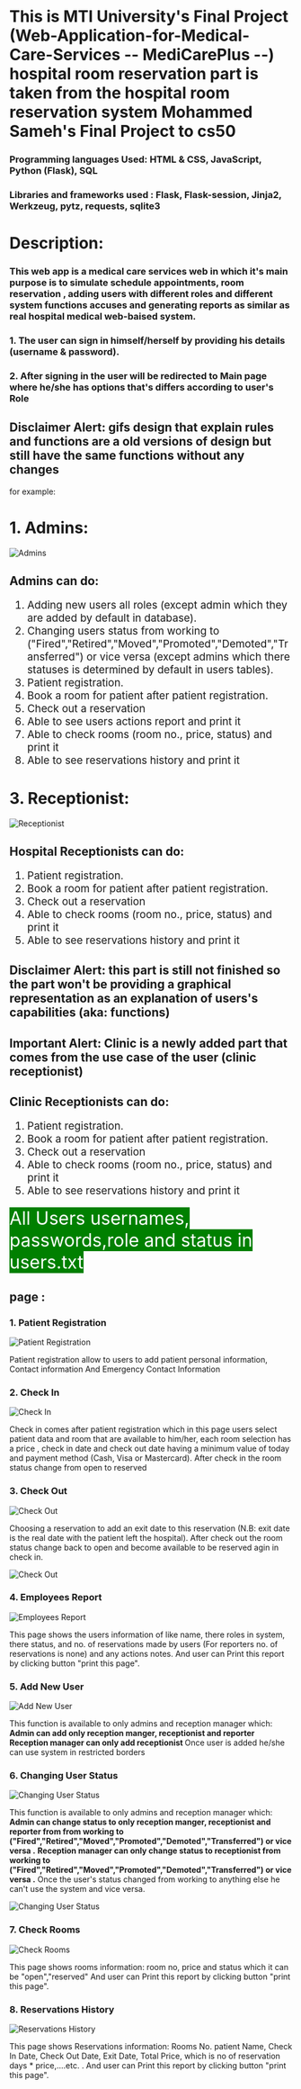 # This is MTI University's Final Project (Web-Application-for-Medical-Care-Services -- MediCarePlus --) hospital room reservation part is taken from the hospital room reservation system Mohammed Sameh's Final Project to cs50 
### Programming languages Used: HTML & CSS, JavaScript, Python (Flask), SQL
### Libraries and frameworks used : Flask, Flask-session, Jinja2, Werkzeug, pytz, requests, sqlite3

# Description:
### This web app is a medical care services web in which it's main purpose is to simulate schedule appointments, room reservation , adding users with different roles and different system functions accuses and generating reports as similar as real hospital medical web-baised system.


### 1. The user can sign in himself/herself by providing his details (username & password).
### 2. After signing in the user will be redirected to Main page where he/she has options that's differs according to user's Role

## Disclaimer Alert: gifs design that explain rules and functions are a old versions of design but still have the same functions without any changes

for example:

### <h1>1. Admins:</h1>
![Admins](gifs/david%20admin.gif)

<h2>Admins can do:</h2>
    <ol style ="font-size: 14pt;">
        <li>Adding new users all roles (except admin which they are added by default in database).</li>
        <li>Changing users status from working to ("Fired","Retired","Moved","Promoted","Demoted","Transferred") or 
    vice versa (except admins which there statuses is determined by default in users tables).</li>
        <li>Patient registration.</li>
        <li>Book a room for patient after patient registration.</li>
        <li>Check out a reservation</li>
        <li>Able to see users actions report and print it</li>
        <li>Able to check rooms (room no., price, status) and print it</li>
        <li>Able to see reservations history and print it</li>
    </ol>


### <h1>3. Receptionist:</h1>
![Receptionist](gifs/Receptionist.gif)

<h2> Hospital Receptionists can do:</h2>
    <ol style ="font-size: 14pt;">
        <li>Patient registration.</li>
        <li>Book a room for patient after patient registration.</li>
        <li>Check out a reservation</li>
        <li>Able to check rooms (room no., price, status) and print it</li>
        <li>Able to see reservations history and print it</li>
    </ol>

## Disclaimer Alert: this part is still not finished so the part won't be providing a graphical representation as an explanation of users's capabilities (aka: functions)
## Important Alert: Clinic is a newly added part that comes from the use case of the user (clinic receptionist)

<h2> Clinic Receptionists can do:</h2>
    <ol style ="font-size: 14pt;">
        <li>Patient registration.</li>
        <li>Book a room for patient after patient registration.</li>
        <li>Check out a reservation</li>
        <li>Able to check rooms (room no., price, status) and print it</li>
        <li>Able to see reservations history and print it</li>
    </ol>
<mark style = "background-color:Green; font-size: 24pt; color: white;">All Users usernames, passwords,role and status in users.txt</mark>

## page :

### 1. Patient Registration
![Patient Registration](gifs/patient%20regestration.gif)

<p>Patient registration allow to users to add patient personal information, Contact information And Emergency Contact Information</p>

### 2. Check In
![Check In](gifs/check%20in.gif)

<p>Check in comes after patient registration which in this page users select patient data and room that are available to him/her, each room selection has a price , check in date and check out date having a minimum value of today and payment method (Cash, Visa or Mastercard).
After check in the room status change from open to reserved</p>

### 3. Check Out
![Check Out](gifs/check%20out.gif)

<p>Choosing a reservation to add an exit date to this reservation (N.B: exit date is the real date with the patient left the hospital).
After check out the room status change back to open and become available to be reserved agin in check in.</p>

![Check Out](gifs/reservations%20history2.gif)

### 4. Employees Report
![Employees Report](gifs/users%20report.gif)

<p>This page shows the users information of like name, there roles in system, there status, and no. of reservations made by users (For reporters no. of reservations is none) and any actions notes.
And user can Print this report by clicking button "print this page".</p>

### 5. Add New User
![Add New User](gifs/Adding%20user.gif)

<p>This function is available to only admins and reception manager which:
<strong>Admin can add only reception manger, receptionist and reporter</strong>
<strong>Reception manager can only add receptionist </strong>
Once user is added he/she can use system in restricted borders</p>

### 6. Changing User Status
![Changing User Status](gifs/changing%20user%20status.gif)

<p>This function is available to only admins and reception manager which:
<strong>Admin can change status to only reception manger, receptionist and reporter from from working to ("Fired","Retired","Moved","Promoted","Demoted","Transferred") or vice versa .</strong>
<strong>Reception manager can only change status to receptionist from working to ("Fired","Retired","Moved","Promoted","Demoted","Transferred") or vice versa .</strong>
Once the user's status changed from working to anything else he can't use the system and vice versa. </p>

![Changing User Status](gifs/users%20report2.gif)

### 7. Check Rooms
![Check Rooms](gifs/check%20rooms.gif) 

<p>This page shows rooms information: room no, price and status which it can be "open","reserved"
And user can Print this report by clicking button "print this page".</p>


### 8. Reservations History
![Reservations History](gifs/reservations%20history.gif) 

<p>This page shows Reservations information: Rooms No.	patient Name, Check In Date, Check Out Date, Exit Date, Total Price, which is no of reservation days * price,....etc. .
And user can Print this report by clicking button "print this page".</p>
